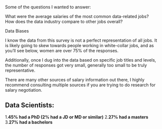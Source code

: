 
Some of the questions I wanted to answer:

What were the average salaries of the most common data-related jobs?
How does the data industry compare to other jobs overall?

Data Biases

I know the data from this survey is not a perfect representation of all jobs. It is likely going to skew towards people working in white-collar jobs, and as you’ll see below, women are over 75% of the responses.

Additionally, once I dug into the data based on specific job titles and levels, the number of responses got very small, generally too small to be truly representative.

There are many other sources of salary information out there, I highly recommend consulting multiple sources if you are trying to do research for salary negotiation.


## Data Scientists:
1.**45% had a PhD (2% had a JD or MD or similar)**
2.**27% had a masters**
3.**27% had a bachelors**

